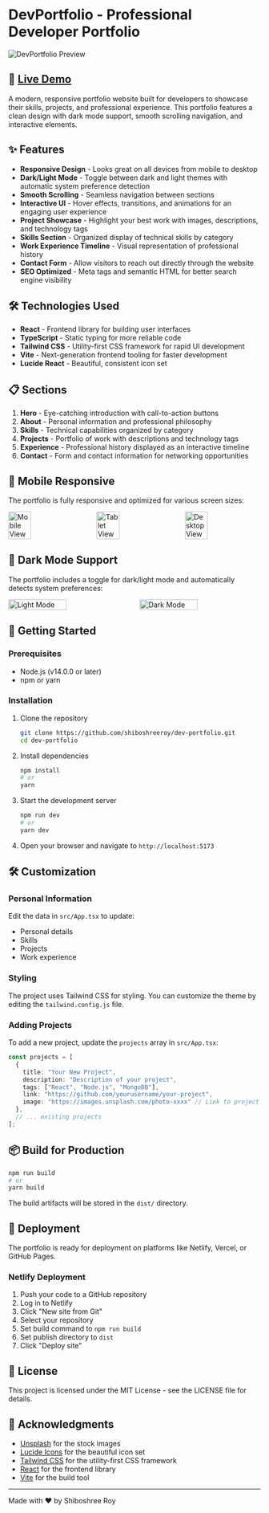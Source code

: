 # DevPortfolio - Professional Developer Portfolio

![DevPortfolio Preview](https://i.imgur.com/Yl2JyVl.png)

## 🚀 [Live Demo](https://iridescent-llama-d3b810.netlify.app/)

A modern, responsive portfolio website built for developers to showcase their skills, projects, and professional experience. This portfolio features a clean design with dark mode support, smooth scrolling navigation, and interactive elements.

## ✨ Features

- **Responsive Design** - Looks great on all devices from mobile to desktop
- **Dark/Light Mode** - Toggle between dark and light themes with automatic system preference detection
- **Smooth Scrolling** - Seamless navigation between sections
- **Interactive UI** - Hover effects, transitions, and animations for an engaging user experience
- **Project Showcase** - Highlight your best work with images, descriptions, and technology tags
- **Skills Section** - Organized display of technical skills by category
- **Work Experience Timeline** - Visual representation of professional history
- **Contact Form** - Allow visitors to reach out directly through the website
- **SEO Optimized** - Meta tags and semantic HTML for better search engine visibility

## 🛠️ Technologies Used

- **React** - Frontend library for building user interfaces
- **TypeScript** - Static typing for more reliable code
- **Tailwind CSS** - Utility-first CSS framework for rapid UI development
- **Vite** - Next-generation frontend tooling for faster development
- **Lucide React** - Beautiful, consistent icon set

## 📋 Sections

1. **Hero** - Eye-catching introduction with call-to-action buttons
2. **About** - Personal information and professional philosophy
3. **Skills** - Technical capabilities organized by category
4. **Projects** - Portfolio of work with descriptions and technology tags
5. **Experience** - Professional history displayed as an interactive timeline
6. **Contact** - Form and contact information for networking opportunities

## 📱 Mobile Responsive

The portfolio is fully responsive and optimized for various screen sizes:

<div style="display: flex; justify-content: space-between; margin-bottom: 20px;">
  <img src="https://i.imgur.com/JKgX8vN.png" alt="Mobile View" width="30%" />
  <img src="https://i.imgur.com/L2JYpkL.png" alt="Tablet View" width="30%" />
  <img src="https://i.imgur.com/Yl2JyVl.png" alt="Desktop View" width="30%" />
</div>

## 🌙 Dark Mode Support

The portfolio includes a toggle for dark/light mode and automatically detects system preferences:

<div style="display: flex; justify-content: space-between; margin-bottom: 20px;">
  <img src="https://i.imgur.com/Yl2JyVl.png" alt="Light Mode" width="48%" />
  <img src="https://i.imgur.com/8XR9Wh3.png" alt="Dark Mode" width="48%" />
</div>

## 🚀 Getting Started

### Prerequisites

- Node.js (v14.0.0 or later)
- npm or yarn

### Installation

1. Clone the repository
   ```bash
   git clone https://github.com/shiboshreeroy/dev-portfolio.git
   cd dev-portfolio
   ```

2. Install dependencies
   ```bash
   npm install
   # or
   yarn
   ```

3. Start the development server
   ```bash
   npm run dev
   # or
   yarn dev
   ```

4. Open your browser and navigate to `http://localhost:5173`

## 🛠️ Customization

### Personal Information

Edit the data in `src/App.tsx` to update:
- Personal details
- Skills
- Projects
- Work experience

### Styling

The project uses Tailwind CSS for styling. You can customize the theme by editing the `tailwind.config.js` file.

### Adding Projects

To add a new project, update the `projects` array in `src/App.tsx`:

```typescript
const projects = [
  {
    title: "Your New Project",
    description: "Description of your project",
    tags: ["React", "Node.js", "MongoDB"],
    link: "https://github.com/yourusername/your-project",
    image: "https://images.unsplash.com/photo-xxxx" // Link to project image
  },
  // ... existing projects
];
```

## 📦 Build for Production

```bash
npm run build
# or
yarn build
```

The build artifacts will be stored in the `dist/` directory.

## 🚀 Deployment

The portfolio is ready for deployment on platforms like Netlify, Vercel, or GitHub Pages.

### Netlify Deployment

1. Push your code to a GitHub repository
2. Log in to Netlify
3. Click "New site from Git"
4. Select your repository
5. Set build command to `npm run build`
6. Set publish directory to `dist`
7. Click "Deploy site"

## 📝 License

This project is licensed under the MIT License - see the LICENSE file for details.

## 🙏 Acknowledgments

- [Unsplash](https://unsplash.com/) for the stock images
- [Lucide Icons](https://lucide.dev/) for the beautiful icon set
- [Tailwind CSS](https://tailwindcss.com/) for the utility-first CSS framework
- [React](https://reactjs.org/) for the frontend library
- [Vite](https://vitejs.dev/) for the build tool

---

Made with ❤️ by Shiboshree Roy